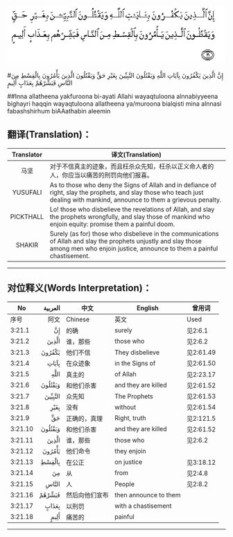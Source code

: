 ![003:021](images/003_021.gif)

#إِنَّ الَّذِينَ يَكْفُرُونَ بِآيَاتِ اللَّهِ وَيَقْتُلُونَ النَّبِيِّينَ بِغَيْرِ حَقٍّ وَيَقْتُلُونَ الَّذِينَ يَأْمُرُونَ بِالْقِسْطِ مِنَ النَّاسِ فَبَشِّرْهُمْ بِعَذَابٍ أَلِيمٍ 

##Inna allatheena yakfuroona bi-ayati Allahi wayaqtuloona alnnabiyyeena bighayri haqqin wayaqtuloona allatheena ya/muroona bialqisti mina alnnasi fabashshirhum biAAathabin aleemin 

## 翻译(Translation)：

| Translator | 译文(Translation)                                            |
| :--------: | ------------------------------------------------------------ |
|    马坚    | 对于不信真主的迹象，而且枉杀众先知，枉杀以正义命人者的人，你应当以痛苦的刑罚向他们报喜。 |
|  YUSUFALI  | As to those who deny the Signs of Allah and in defiance of right, slay the prophets, and slay those who teach just dealing with mankind, announce to them a grievous penalty. |
| PICKTHALL  | Lo! those who disbelieve the revelations of Allah, and slay the prophets wrongfully, and slay those of mankind who enjoin equity: promise them a painful doom. |
|   SHAKIR   | Surely (as for) those who disbelieve in the communications of Allah and slay the prophets unjustly and slay those among men who enjoin justice, announce to them a painful chastisement. |

---

## 对位释义(Words Interpretation)：

| No   | العربية | 中文    | English | 曾用词 |
| ---- | ------: | ------- | ------- | ------ |
| 序号 |    阿文 | Chinese | 英文    | Used   |
| 3:21.1  | إِنَّ      | 的确           | surely                | 见2:6.1   |
| 3:21.2  | الَّذِينَ   | 谁，那些       | those who             | 见2:6.2   |
| 3:21.3  | يَكْفُرُونَ  | 他们不信       | They disbelieve       | 见2:61.49 |
| 3:21.4  | بِآيَاتِ   | 在众迹象       | in the Signs of       | 见2:61.50 |
| 3:21.5  |    اللَّهِ | 真主的         | of Allah              | 见2:23.17 |
| 3:21.6  | وَيَقْتُلُونَ | 和他们杀害     | and they are killed   | 见2:61.52 |
| 3:21.7  | النَّبِيِّينَ | 众先知         | The Prophets          | 见2:61.53 |
| 3:21.8  | بِغَيْرِ    | 没有           | without               | 见2:61.54 |
| 3:21.9  | حَقٍّ      | 正确的，真理   | Right, truth          | 见2:121.5 |
| 3:21.10 | وَيَقْتُلُونَ | 和他们杀害     | and they are killed   | 见2:61.52 |
| 3:21.11 | الَّذِينَ   | 谁，那些       | those who             | 见2:6.2   |
| 3:21.12 | يَأْمُرُونَ  | 他们命令       | they enjoin           |           |
| 3:21.13 | بِالْقِسْطِ  | 在公正         | on justice            | 见3:18.12 |
| 3:21.14 | مِنَ      | 从             | from                  | 见2:4.8   |
| 3:21.15 | النَّاسِ   | 人             | People                | 见2:8.2   |
| 3:21.16 | فَبَشِّرْهُمْ  | 然后向他们宣布 | then announce to them |           |
| 3:21.17 | بِعَذَابٍ   | 以刑罚         | with a chastisement   |           |
| 3:21.18 | أَلِيمٍ    | 痛苦的         | painful               |           |

---
